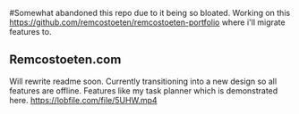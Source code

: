 #Somewhat abandoned this repo due to it being so bloated. Working on this https://github.com/remcostoeten/remcostoeten-portfolio where i'll migrate features to.

## Remcostoeten.com

Will rewrite readme soon. Currently transitioning into a new design so all features are offline. Features like my task planner which is demonstrated here. https://lobfile.com/file/5UHW.mp4
